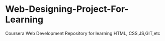 # Web-Designing-Project-For-Learning
Coursera Web Development Repository for learning HTML, CSS,JS,GIT,etc

